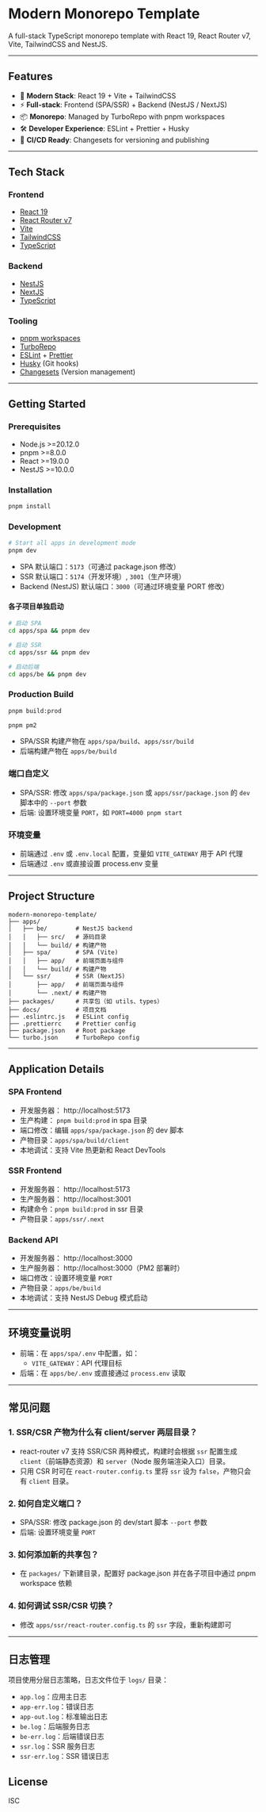 # Modern Monorepo Template

A full-stack TypeScript monorepo template with React 19, React Router v7, Vite, TailwindCSS and NestJS.

---

## Features

- 🚀 **Modern Stack**: React 19 + Vite + TailwindCSS
- ⚡ **Full-stack**: Frontend (SPA/SSR) + Backend (NestJS / NextJS)
- 📦 **Monorepo**: Managed by TurboRepo with pnpm workspaces
- 🛠 **Developer Experience**: ESLint + Prettier + Husky
- 🔄 **CI/CD Ready**: Changesets for versioning and publishing

---

## Tech Stack

### Frontend

- [React 19](https://react.dev/)
- [React Router v7](https://reactrouter.com/)
- [Vite](https://vitejs.dev/)
- [TailwindCSS](https://tailwindcss.com/)
- [TypeScript](https://www.typescriptlang.org/)

### Backend

- [NestJS](https://nestjs.com/)
- [NextJS](https://nextjs.org/)
- [TypeScript](https://www.typescriptlang.org/)

### Tooling

- [pnpm workspaces](https://pnpm.io/workspaces)
- [TurboRepo](https://turbo.build/repo)
- [ESLint](https://eslint.org/) + [Prettier](https://prettier.io/)
- [Husky](https://typicode.github.io/husky/) (Git hooks)
- [Changesets](https://github.com/changesets/changesets) (Version management)

---

## Getting Started

### Prerequisites

- Node.js >=20.12.0
- pnpm >=8.0.0
- React >=19.0.0
- NestJS >=10.0.0

### Installation

```bash
pnpm install
```

### Development

```bash
# Start all apps in development mode
pnpm dev
```

- SPA 默认端口：`5173`（可通过 package.json 修改）
- SSR 默认端口：`5174`（开发环境）, `3001`（生产环境）
- Backend (NestJS) 默认端口：`3000`（可通过环境变量 PORT 修改）

#### 各子项目单独启动

```bash
# 启动 SPA
cd apps/spa && pnpm dev

# 启动 SSR
cd apps/ssr && pnpm dev

# 启动后端
cd apps/be && pnpm dev
```

### Production Build

```bash
pnpm build:prod
```

```bash
pnpm pm2
```

- SPA/SSR 构建产物在 `apps/spa/build`、`apps/ssr/build`
- 后端构建产物在 `apps/be/build`

### 端口自定义

- SPA/SSR: 修改 `apps/spa/package.json` 或 `apps/ssr/package.json` 的 `dev` 脚本中的 `--port` 参数
- 后端: 设置环境变量 `PORT`，如 `PORT=4000 pnpm start`

### 环境变量

- 前端通过 `.env` 或 `.env.local` 配置，变量如 `VITE_GATEWAY` 用于 API 代理
- 后端通过 `.env` 或直接设置 process.env 变量

---

## Project Structure

```
modern-monorepo-template/
├── apps/
│   ├── be/        # NestJS backend
│   │   ├── src/   # 源码目录
│   │   └── build/ # 构建产物
│   ├── spa/       # SPA (Vite)
│   │   ├── app/   # 前端页面与组件
│   │   └── build/ # 构建产物
│   └── ssr/       # SSR (NextJS)
│       ├── app/   # 前端页面与组件
│       └── .next/ # 构建产物
├── packages/      # 共享包（如 utils、types）
├── docs/          # 项目文档
├── .eslintrc.js   # ESLint config
├── .prettierrc    # Prettier config
├── package.json   # Root package
└── turbo.json     # TurboRepo config
```

---

## Application Details

### SPA Frontend

- 开发服务器： http://localhost:5173
- 生产构建： `pnpm build:prod` in spa 目录
- 端口修改：编辑 `apps/spa/package.json` 的 dev 脚本
- 产物目录：`apps/spa/build/client`
- 本地调试：支持 Vite 热更新和 React DevTools

### SSR Frontend

- 开发服务器： http://localhost:5173
- 生产服务器： http://localhost:3001
- 构建命令：`pnpm build:prod` in ssr 目录
- 产物目录：`apps/ssr/.next`

### Backend API

- 开发服务器： http://localhost:3000
- 生产服务器： http://localhost:3000（PM2 部署时）
- 端口修改：设置环境变量 `PORT`
- 产物目录：`apps/be/build`
- 本地调试：支持 NestJS Debug 模式启动

---

## 环境变量说明

- 前端：在 `apps/spa/.env` 中配置，如：
  - `VITE_GATEWAY`：API 代理目标
- 后端：在 `apps/be/.env` 或直接通过 `process.env` 读取

---

## 常见问题

### 1. SSR/CSR 产物为什么有 client/server 两层目录？

- react-router v7 支持 SSR/CSR 两种模式，构建时会根据 `ssr` 配置生成 `client`（前端静态资源）和 `server`（Node 服务端渲染入口）目录。
- 只用 CSR 时可在 `react-router.config.ts` 里将 `ssr` 设为 `false`，产物只会有 `client` 目录。

### 2. 如何自定义端口？

- SPA/SSR: 修改 package.json 的 dev/start 脚本 `--port` 参数
- 后端: 设置环境变量 `PORT`

### 3. 如何添加新的共享包？

- 在 `packages/` 下新建目录，配置好 package.json 并在各子项目中通过 pnpm workspace 依赖

### 4. 如何调试 SSR/CSR 切换？

- 修改 `apps/ssr/react-router.config.ts` 的 `ssr` 字段，重新构建即可

---

## 日志管理

项目使用分层日志策略，日志文件位于 `logs/` 目录：

- `app.log`：应用主日志
- `app-err.log`：错误日志
- `app-out.log`：标准输出日志
- `be.log`：后端服务日志
- `be-err.log`：后端错误日志
- `ssr.log`：SSR 服务日志
- `ssr-err.log`：SSR 错误日志

## License

ISC
